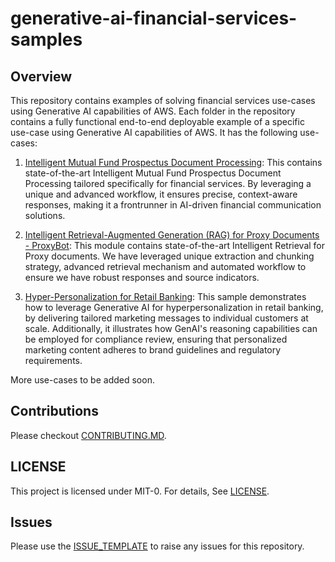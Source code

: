 # generative-ai-financial-services-samples



## Overview

This repository contains examples of solving financial services use-cases using Generative AI capabilities of AWS. Each folder in the repository contains a fully functional end-to-end deployable example of a specific use-case using Generative AI capabilities of AWS. It has the following use-cases:

1. [Intelligent Mutual Fund Prospectus Document Processing](./intelligent-mutual-fund-prospectus-document-processing): This contains state-of-the-art Intelligent Mutual Fund Prospectus Document Processing tailored specifically for financial services. By leveraging a unique and advanced workflow, it ensures precise, context-aware responses, making it a frontrunner in AI-driven financial communication solutions.

2. [Intelligent Retrieval-Augmented Generation (RAG) for Proxy Documents - ProxyBot](./intelligent-retrieval-augmented-generation-for-proxy-documents-proxybot): This module contains state-of-the-art Intelligent Retrieval for Proxy documents. We have leveraged unique extraction and chunking strategy, advanced retrieval mechanism and automated workflow to ensure we have robust responses and source indicators.

3. [Hyper-Personalization for Retail Banking](./retail-bank-hyper-personalization): This sample demonstrates how to leverage Generative AI for hyperpersonalization in retail banking, by delivering tailored marketing messages to individual customers at scale. Additionally, it illustrates how GenAI's reasoning capabilities can be employed for compliance review, ensuring that personalized marketing content adheres to brand guidelines and regulatory requirements.

More use-cases to be added soon.

## Contributions
Please checkout [CONTRIBUTING.MD](CONTRIBUTING.MD).

## LICENSE
This project is licensed under MIT-0. For details, See [LICENSE](LICENSE).

## Issues
Please use the [ISSUE_TEMPLATE](ISSUE_TEMPLATE.MD) to raise any issues for this repository.
